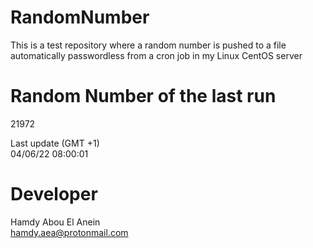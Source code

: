# RandomNumber    
This is a test repository where a random number is pushed to a file automatically passwordless from a cron job in my Linux CentOS server    
# Random Number of the last run   
21972
      
Last update (GMT +1)    
04/06/22 08:00:01
# Developer    
Hamdy Abou El Anein   
hamdy.aea@protonmail.com
